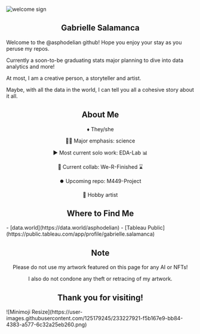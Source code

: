![welcome sign](https://user-images.githubusercontent.com/125179245/232682841-8da86327-7bc5-4c5c-a8c5-ba44fd04f424.png)
<h2 align = "center"> Gabrielle Salamanca </h2>

<p>Welcome to the @asphodelian github! Hope you enjoy your stay as you peruse my repos.</p>
<p>Currently a soon-to-be graduating stats major planning to dive into data analytics and more!</p> 
<p>At most, I am a creative person, a storyteller and artist.</p> 
</p>Maybe, with all the data in the world, I can tell you all a cohesive story about it all.</p>

<h2 align = "center"> About Me </h2>
<p align = "center"> ♦️ They/she </p>
<p align = "center"> 🧑‍💻 Major emphasis: science </p>
<p align = "center"> ▶️ Most current solo work: EDA-Lab 📊 </p>
<p align = "center"> 🤝 Current collab: We-R-Finished ⌛ </p>
<p align = "center"> ⏺️ Upcoming repo: M449-Project </p>
<p align = "center"> 🎨 Hobby artist </p>

<h2 align = "center"> Where to Find Me </h2>
- [data.world](https://data.world/asphodelian)
- [Tableau Public](https://public.tableau.com/app/profile/gabrielle.salamanca)

<h2 align = "center"> Note </h2>
<p align="center">
Please do not use my artwork featured on this page for any AI or NFTs! 
</p>
<p align = "center">
I also do not condone any theft or retracing of my artwork.
</p>

<h2 align = "center"> Thank you for visiting! </h2>
![Minimoji Resize](https://user-images.githubusercontent.com/125179245/233227921-f5b167e9-bb84-4383-a577-6c32a25eb260.png)



<!---
asphodelian/asphodelian is a ✨ special ✨ repository because its `README.md` (this file) appears on your GitHub profile.
You can click the Preview link to take a look at your changes.
--->

